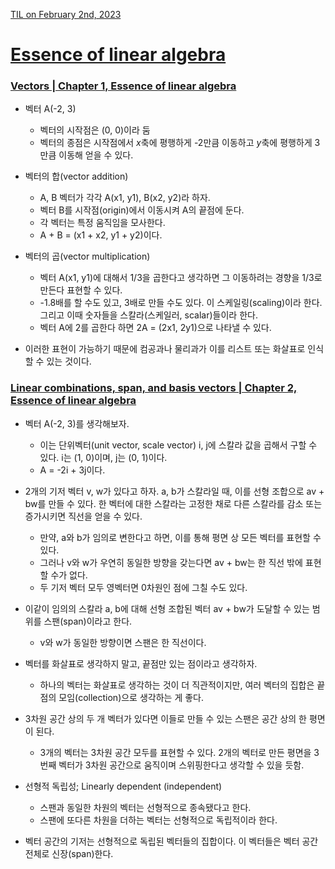 [TIL on February 2nd, 2023](../../TIL/2023/02/02-02-2023.md)
# **[Essence of linear algebra](https://youtube.com/playlist?list=PLZHQObOWTQDPD3MizzM2xVFitgF8hE_ab)**
### **[Vectors | Chapter 1, Essence of linear algebra](https://youtube.com/playlist?list=PLZHQObOWTQDPD3MizzM2xVFitgF8hE_ab)**
* 벡터 A(-2, 3)
  - 벡터의 시작점은 (0, 0)이라 둠
  - 벡터의 종점은 시작점에서 *x*축에 평행하게 -2만큼 이동하고 *y*축에 평행하게 3만큼 이동해 얻을 수 있다.

* 벡터의 합(vector addition)
  - A, B 벡터가 각각 A(x1, y1), B(x2, y2)라 하자.
  - 벡터 B를 시작점(origin)에서 이동시켜 A의 끝점에 둔다.
  - 각 벡터는 특정 움직임을 모사한다.
  - A + B = (x1 + x2, y1 + y2)이다.

* 벡터의 곱(vector multiplication)
  - 벡터 A(x1, y1)에 대해서 1/3을 곱한다고 생각하면 그 이동하려는 경향을 1/3로 만든다 표현할 수 있다.
  - -1.8배를 할 수도 있고, 3배로 만들 수도 있다. 이 스케일링(scaling)이라 한다. 그리고 이때 숫자들을 스칼라(스케일러, scalar)들이라 한다.
  - 벡터 A에 2를 곱한다 하면 2A = (2x1, 2y1)으로 나타낼 수 있다.

* 이러한 표현이 가능하기 때문에 컴공과나 물리과가 이를 리스트 또는 화살표로 인식할 수 있는 것이다.


### **[Linear combinations, span, and basis vectors | Chapter 2, Essence of linear algebra](https://youtu.be/k7RM-ot2NWY?list=PLZHQObOWTQDPD3MizzM2xVFitgF8hE_ab)**
* 벡터 A(-2, 3)를 생각해보자.
  - 이는 단위벡터(unit vector, scale vector) i, j에 스칼라 값을 곱해서 구할 수 있다. i는 (1, 0)이며, j는 (0, 1)이다.
  - A = -2i + 3j이다.

* 2개의 기저 벡터 v, w가 있다고 하자. a, b가 스칼라일 때, 이를 선형 조합으로 av + bw를 만들 수 있다. 한 벡터에 대한 스칼라는 고정한 채로 다른 스칼라를 감소 또는 증가시키면 직선을 얻을 수 있다.
  - 만약, a와 b가 임의로 변한다고 하면, 이를 통해 평면 상 모든 벡터를 표현할 수 있다.
  - 그러나 v와 w가 우연히 동일한 방향을 갖는다면 av + bw는 한 직선 밖에 표현할 수가 없다.
  - 두 기저 벡터 모두 영벡터면 0차원인 점에 그칠 수도 있다.

* 이같이 임의의 스칼라 a, b에 대해 선형 조합된 벡터 av + bw가 도달할 수 있는 범위를 스팬(span)이라고 한다.
  - v와 w가 동일한 방향이면 스팬은 한 직선이다.

* 벡터를 화살표로 생각하지 말고, 끝점만 있는 점이라고 생각하자.
  - 하나의 벡터는 화살표로 생각하는 것이 더 직관적이지만, 여러 벡터의 집합은 끝점의 모임(collection)으로 생각하는 게 좋다.

* 3차원 공간 상의 두 개 벡터가 있다면 이들로 만들 수 있는 스팬은 공간 상의 한 평면이 된다.
  - 3개의 벡터는 3차원 공간 모두를 표현할 수 있다. 2개의 벡터로 만든 평면을 3번째 벡터가 3차원 공간으로 움직이며 스위핑한다고 생각할 수 있을 듯함.

* 선형적 독립성; Linearly dependent (independent)
  - 스팬과 동일한 차원의 벡터는 선형적으로 종속됐다고 한다.
  - 스팬에 또다른 차원을 더하는 벡터는 선형적으로 독립적이라 한다.

* 벡터 공간의 기저는 선형적으로 독립된 벡터들의 집합이다. 이 벡터들은 벡터 공간 전체로 신장(span)한다.